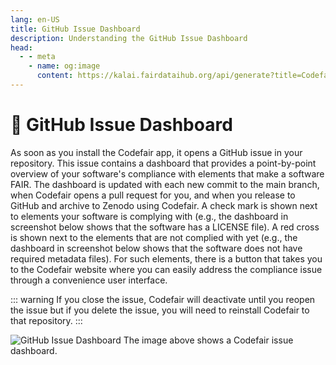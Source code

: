 ```yaml
---
lang: en-US
title: GitHub Issue Dashboard
description: Understanding the GitHub Issue Dashboard
head:
  - - meta
    - name: og:image
      content: https://kalai.fairdataihub.org/api/generate?title=Codefair%20Documentation&description=Understanding%20the%20GitHub%20Issue%20Dashboard&app=codefair&org=fairdataihub
---
```


# :memo: GitHub Issue Dashboard

As soon as you install the Codefair app, it opens a GitHub issue in your repository. This issue contains a dashboard that provides a point-by-point overview of your software's compliance with elements that make a software FAIR. The dashboard is updated with each new commit to the main branch, when Codefair opens a pull request for you, and when you release to GitHub and archive to Zenodo using Codefair. A check mark is shown next to elements your software is complying with (e.g., the dashboard in screenshot below shows that the software has a LICENSE file). A red cross is shown next to the elements that are not complied with yet (e.g., the dashboard in screenshot below shows that the software does not have required metadata files). For such elements, there is a button that takes you to the Codefair website where you can easily address the compliance issue through a convenience user interface.

::: warning
If you close the issue, Codefair will deactivate until you reopen the issue but if you delete the issue, you will need to reinstall Codefair to that repository.
:::

![GitHub Issue Dashboard](/dashboard-metadata.png)
The image above shows a Codefair issue dashboard.
